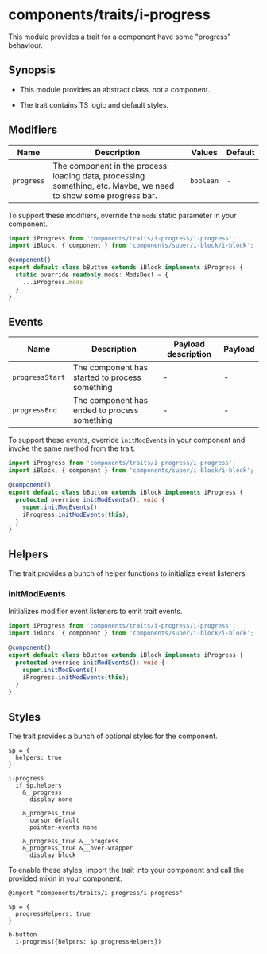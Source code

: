 # components/traits/i-progress

This module provides a trait for a component have some "progress" behaviour.

## Synopsis

* This module provides an abstract class, not a component.

* The trait contains TS logic and default styles.

## Modifiers

| Name       | Description                                                                                                      | Values    | Default |
|------------|------------------------------------------------------------------------------------------------------------------|-----------|---------|
| `progress` | The component in the process: loading data, processing something, etc. Maybe, we need to show some progress bar. | `boolean` | -       |

To support these modifiers, override the `mods` static parameter in your component.

```typescript
import iProgress from 'components/traits/i-progress/i-progress';
import iBlock, { component } from 'components/super/i-block/i-block';

@component()
export default class bButton extends iBlock implements iProgress {
  static override readonly mods: ModsDecl = {
    ...iProgress.mods
  }
}
```

## Events

| Name            | Description                                    | Payload description | Payload |
|-----------------|------------------------------------------------|---------------------|---------|
| `progressStart` | The component has started to process something | -                   | -       |
| `progressEnd`   | The component has ended to process something   | -                   | -       |

To support these events, override `initModEvents` in your component and invoke the same method from the trait.

```typescript
import iProgress from 'components/traits/i-progress/i-progress';
import iBlock, { component } from 'components/super/i-block/i-block';

@component()
export default class bButton extends iBlock implements iProgress {
  protected override initModEvents(): void {
    super.initModEvents();
    iProgress.initModEvents(this);
  }
}
```

## Helpers

The trait provides a bunch of helper functions to initialize event listeners.

### initModEvents

Initializes modifier event listeners to emit trait events.

```typescript
import iProgress from 'components/traits/i-progress/i-progress';
import iBlock, { component } from 'components/super/i-block/i-block';

@component()
export default class bButton extends iBlock implements iProgress {
  protected override initModEvents(): void {
    super.initModEvents();
    iProgress.initModEvents(this);
  }
}
```

## Styles

The trait provides a bunch of optional styles for the component.

```stylus
$p = {
  helpers: true
}

i-progress
  if $p.helpers
    &__progress
      display none

    &_progress_true
      cursor default
      pointer-events none

    &_progress_true &__progress
    &_progress_true &__over-wrapper
      display block
```

To enable these styles, import the trait into your component and call the provided mixin in your component.

```stylus
@import "components/traits/i-progress/i-progress"

$p = {
  progressHelpers: true
}

b-button
  i-progress({helpers: $p.progressHelpers})
```

